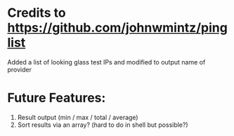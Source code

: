 # Credits to https://github.com/johnwmintz/pinglist
Added a list of looking glass test IPs and modified to output name of provider

# Future Features:
1. Result output (min / max / total / average)
2. Sort results via an array? (hard to do in shell but possible?)
